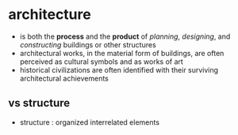 # architecture
- is both the __process__ and the __product__ of _planning_, _designing_, and _constructing_ buildings or other structures
- architectural works, in the material form of buildings, are often perceived as cultural symbols and as works of art
- historical civilizations are often identified with their surviving architectural achievements

## vs structure
- structure : organized interrelated elements
